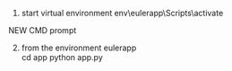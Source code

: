 1) start virtual environment
env\eulerapp\Scripts\activate

NEW CMD prompt

2) from the environment eulerapp\
cd app
python app.py